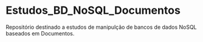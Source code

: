 # Estudos_BD_NoSQL_Documentos
Repositório destinado a estudos de manipulção de bancos de dados NoSQL baseados em Documentos.
